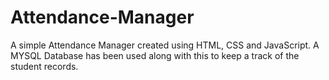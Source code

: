 # Attendance-Manager
 A simple Attendance Manager created using HTML, CSS and JavaScript. A MYSQL Database has been used along with this to keep a track of the student records.
